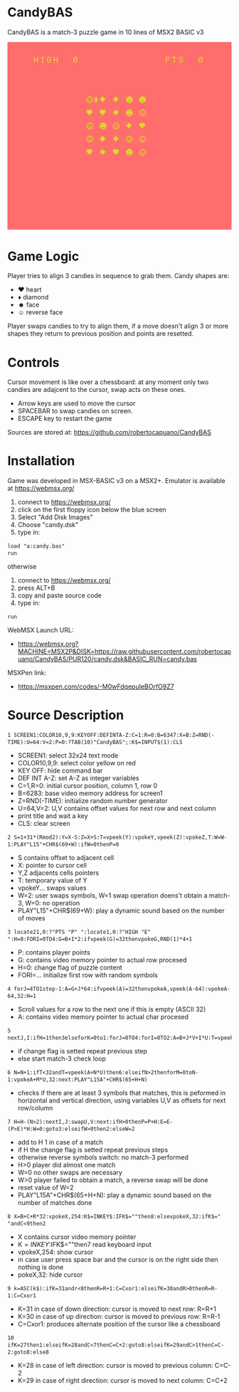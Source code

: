 # CandyBAS
CandyBAS is a match-3 puzzle game in 10 lines of MSX2 BASIC v3

![screenshot](screenshot.png)

# Game Logic
Player tries to align 3 candies in sequence to grab them.
Candy shapes are:
- &hearts; heart
- &diams; diamond
- &#x263B; face
- &#x263A; reverse face

Player swaps candies to try to align them, if a move doesn't align 3 or more shapes they return to previous position and points are resetted.

# Controls
Cursor movement is like over a chessboard: at any moment only two candies are adajcent to the cursor, swap acts on these ones.
- Arrow keys are used to move the cursor
- SPACEBAR to swap candies on screen.
- ESCAPE key to restart the game


Sources are stored at: https://github.com/robertocapuano/CandyBAS

# Installation
Game was developed in MSX-BASIC v3 on a MSX2+. Emulator is available at https://webmsx.org/
1. connect to https://webmsx.org/
2. click on the first floppy icon below the blue screen
3. Select "Add Disk Images"
4. Choose "candy.dsk"
5. type in:
```
load "a:candy.bas"
run
```

otherwise
1. connect to https://webmsx.org/
2. press ALT+B
3. copy and paste source code
5. type in:
```
run
```

WebMSX Launch URL:
- https://webmsx.org?MACHINE=MSX2P&DISK=https://raw.githubusercontent.com/robertocapuano/CandyBAS/PUR120/candy.dsk&BASIC_RUN=candy.bas

MSXPen link:
- https://msxpen.com/codes/-M0wFdqepuIeBOrfO9Z7

# Source Description

```
1 SCREEN1:COLOR10,9,9:KEYOFF:DEFINTA-Z:C=1:R=0:B=6347:X=B:Z=RND(-TIME):U=64:V=2:P=0:?TAB(10)"CandyBAS";:K$=INPUT$(1):CLS
```
- SCREEN1: select 32x24 text mode
- COLOR10,9,9: select color yellow on red
- KEY OFF: hide command bar
- DEF INT A-Z: set A-Z as integer variables
- C=1,R=0: initial cursor position, column 1, row 0
- B=6283: base video memory address for screen1
- Z=RND(-TIME): initialize random number generator
- U=64,V=2: U,V contains offset values for next row and next column
- print title and wait a key
- CLS: clear screen

```
2 S=1+31*(Rmod2):Y=X-S:Z=X+S:T=vpeek(Y):vpokeY,vpeek(Z):vpokeZ,T:W=W-1:PLAY"L15"+CHR$(69+W):ifW=0thenP=0
```
- S contains offset to adjacent cell
- X: pointer to cursor cell
- Y,Z adjacents cells pointers
- T: temporary value of Y
- vpokeY... swaps values
- W=2: user swaps symbols, W=1 swap operation doens't obtain a match-3, W=0: no operation
- PLAY"L15"+CHR$(69+W): play a dynamic sound based on the number of moves

```
3 locate21,0:?"PTS "P" ":locate1,0:?"HIGH "E" ":H=0:FORI=0TO4:G=B+I*2:ifvpeek(G)=32thenvpokeG,RND(1)*4+1
```
- P: contains player points
- G: contains video memory pointer to actual row procesed
- H=0: change flag of puzzle content
- FORI=... initialize first row with random symbols

```
4 forJ=4TO1step-1:A=G+J*64:ifvpeek(A)=32thenvpokeA,vpeek(A-64):vpokeA-64,32:H=1
```
- Scroll values for a row to the next one if this is empty (ASCII 32)
- A: contains video memory pointer to actual char procesed

```
5 nextJ,I:ifH=1then3elseforK=0to1:forJ=0TO4:forI=0TO2:A=B+J*V+I*U:T=vpeek(A):N=0
```
- if change flag is setted repeat previous step
- else start match-3 check loop

```
6 N=N+1:ifT<32andT=vpeek(A+N*U)then6:elseifN>2thenforM=0toN-1:vpokeA+M*U,32:next:PLAY"L15A"+CHR$(65+H+N)
```
- checks if there are at least 3 symbols that matches, this is peformed in horizontal and vertical direction, using variables U,V as offsets for next row/column

```
7 H=H-(N>2):nextI,J:swapU,V:next:ifH>0thenP=P+H:E=E-(P>E)*H:W=0:goto3:elseifW>0then2:elseW=2
```
- add to H 1 in case of a match
- if H the change flag is setted repeat previous steps
- otherwise reverse symbols switch: no match-3 performed
- H>0 player did almost one match
- W=0 no other swaps are necessary
- W>0 player failed to obtain a match, a reverse swap will be done
- reset value of W=2
- PLAY"L15A"+CHR$(65+H+N): play a dynamic sound based on the number of matches done

```
8 X=B+C+R*32:vpokeX,254:K$=INKEY$:IFK$=""then8:elsevpokeX,32:ifK$=" "andC<9then2
```
- X contains cursor video memory pointer
- K$=INKEY$:IFK$=""then7 read keyboard input
- vpokeX,254: show cursor
- in case user press space bar and the cursor is on the right side then nothing is done
- pokeX,32: hide cursor

```
9 k=ASC(k$):ifK=31andr<8thenR=R+1:C=Cxor1:elseifK=30andR>0thenR=R-1:C=Cxor1
```
- K=31 in case of down direction: cursor is moved to next row: R=R+1
- K=30 in case of up direction: cursor is moved to previous row: R=R-1
- C=Cxor1: produces alternate position of the cursor like a chessboard

```
10 ifK=27then1:elseifK=28andC<7thenC=C+2:goto8:elseifK=29andC>1thenC=C-2:goto8:else8
```
- K=28 in case of left direction: cursor is moved to previous column: C=C-2
- K=29 in case of right direction: cursor is moved to next column: C=C+2

